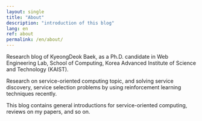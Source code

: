 ```yaml
---
layout: single
title: "About"
description: "introduction of this blog"
lang: en
ref: about
permalink: /en/about/
---
```

Research blog of KyeongDeok Baek, as a Ph.D. candidate in Web Engineering Lab, School of Computing, Korea Advanced Institute of Science and Technology (KAIST).

Research on service-oriented computing topic, and solving service discovery, service selection problems by using reinforcement learning techniques recently.

This blog contains general introductions for service-oriented computing, reviews on my papers, and so on.
